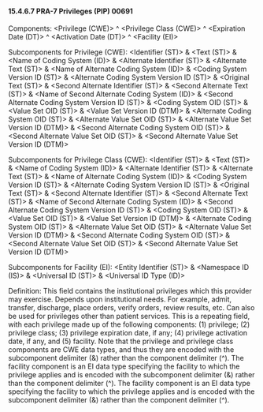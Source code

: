 #### 15.4.6.7 PRA-7 Privileges (PIP) 00691

Components: &lt;Privilege (CWE)> ^ &lt;Privilege Class (CWE)> ^ &lt;Expiration Date (DT)> ^ &lt;Activation Date (DT)> ^ &lt;Facility (EI)>

Subcomponents for Privilege (CWE): &lt;Identifier (ST)> & &lt;Text (ST)> & &lt;Name of Coding System (ID)> & &lt;Alternate Identifier (ST)> & &lt;Alternate Text (ST)> & &lt;Name of Alternate Coding System (ID)> & &lt;Coding System Version ID (ST)> & &lt;Alternate Coding System Version ID (ST)> & &lt;Original Text (ST)> & &lt;Second Alternate Identifier (ST)> & &lt;Second Alternate Text (ST)> & &lt;Name of Second Alternate Coding System (ID)> & &lt;Second Alternate Coding System Version ID (ST)> & &lt;Coding System OID (ST)> & &lt;Value Set OID (ST)> & &lt;Value Set Version ID (DTM)> & &lt;Alternate Coding System OID (ST)> & &lt;Alternate Value Set OID (ST)> & &lt;Alternate Value Set Version ID (DTM)> & &lt;Second Alternate Coding System OID (ST)> & &lt;Second Alternate Value Set OID (ST)> & &lt;Second Alternate Value Set Version ID (DTM)>

Subcomponents for Privilege Class (CWE): &lt;Identifier (ST)> & &lt;Text (ST)> & &lt;Name of Coding System (ID)> & &lt;Alternate Identifier (ST)> & &lt;Alternate Text (ST)> & &lt;Name of Alternate Coding System (ID)> & &lt;Coding System Version ID (ST)> & &lt;Alternate Coding System Version ID (ST)> & &lt;Original Text (ST)> & &lt;Second Alternate Identifier (ST)> & &lt;Second Alternate Text (ST)> & &lt;Name of Second Alternate Coding System (ID)> & &lt;Second Alternate Coding System Version ID (ST)> & &lt;Coding System OID (ST)> & &lt;Value Set OID (ST)> & &lt;Value Set Version ID (DTM)> & &lt;Alternate Coding System OID (ST)> & &lt;Alternate Value Set OID (ST)> & &lt;Alternate Value Set Version ID (DTM)> & &lt;Second Alternate Coding System OID (ST)> & &lt;Second Alternate Value Set OID (ST)> & &lt;Second Alternate Value Set Version ID (DTM)>

Subcomponents for Facility (EI): &lt;Entity Identifier (ST)> & &lt;Namespace ID (IS)> & &lt;Universal ID (ST)> & &lt;Universal ID Type (ID)>

Definition: This field contains the institutional privileges which this provider may exercise. Depends upon institutional needs. For example, admit, transfer, discharge, place orders, verify orders, review results, etc. Can also be used for privileges other than patient services. This is a repeating field, with each privilege made up of the following components: (1) privilege; (2) privilege class; (3) privilege expiration date, if any; (4) privilege activation date, if any, and (5) facility. Note that the privilege and privilege class components are CWE data types, and thus they are encoded with the subcomponent delimiter (&) rather than the component delimiter (^). The facility component is an EI data type specifying the facility to which the privilege applies and is encoded with the subcomponent delimiter (&) rather than the component delimiter (^). The facility component is an EI data type specifying the facility to which the privilege applies and is encoded with the subcomponent delimiter (&) rather than the component delimiter (^).
